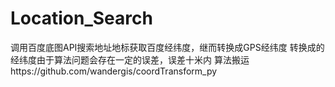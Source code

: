 # Location_Search
调用百度底图API搜索地址地标获取百度经纬度，继而转换成GPS经纬度
转换成的经纬度由于算法问题会存在一定的误差，误差十米内
算法搬运https://github.com/wandergis/coordTransform_py
